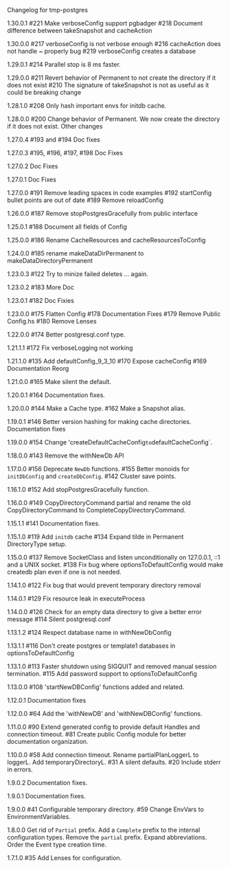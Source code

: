 Changelog for tmp-postgres

1.30.0.1
  #221 Make verboseConfig support pgbadger
  #218 Document difference between takeSnapshot and cacheAction

1.30.0.0
  #217 verboseConfig is not verbose enough
  #216 cacheAction does not handle ~ properly bug
  #219 verboseConfig creates a database

1.29.0.1
  #214 Parallel stop is 8 ms faster.

1.29.0.0
  #211 Revert behavior of Permanent to not create the directory if it does not exist
  #210 The signature of takeSnapshot is not as useful as it could be breaking change

1.28.1.0
  #208 Only hash important envs for initdb cache.

1.28.0.0
  #200 Change behavior of Permanent. We now create the directory if it does not exist. Other changes

1.27.0.4
  #193 and #194 Doc fixes

1.27.0.3
  #195, #196, #197, #198 Doc Fixes

1.27.0.2
  Doc Fixes

1.27.0.1
  Doc Fixes

1.27.0.0
  #191 Remove leading spaces in code examples
  #192 startConfig bullet points are out of date
  #189 Remove reloadConfig

1.26.0.0
  #187 Remove stopPostgresGracefully from public interface

1.25.0.1
  #188 Document all fields of Config

1.25.0.0
  #186 Rename CacheResources and cacheResourcesToConfig

1.24.0.0
  #185 rename makeDataDirPermanent to makeDataDirectoryPermanent

1.23.0.3
  #122 Try to minize failed deletes ... again.

1.23.0.2
  #183 More Doc

1.23.0.1
  #182 Doc Fixies

1.23.0.0
  #175 Flatten Config
  #178 Documentation Fixes
  #179 Remove Public Config.hs
  #180 Remove Lenses

1.22.0.0
  #174 Better postgresql.conf type.

1.21.1.1
  #172 Fix verboseLogging not working

1.21.1.0
  #135 Add defaultConfig_9_3_10
  #170 Expose cacheConfig
  #169 Documentation Reorg

1.21.0.0
  #165 Make silent the default.

1.20.0.1
  #164 Documentation fixes.

1.20.0.0
  #144 Make a Cache type.
  #162 Make a Snapshot alias.

1.19.0.1
  #146 Better version hashing for making cache directories.
  Documentation fixes

1.19.0.0
  #154 Change 'createDefaultCacheConfig` to `defaultCacheConfig`.

1.18.0.0
  #143 Remove the withNewDb API

1.17.0.0
  #156 Deprecate `NewDb` functions.
  #155 Better monoids for `initDbConfig` and `createDbConfig`.
  #142 Cluster save points.

1.16.1.0
  #152 Add stopPostgresGracefully function.

1.16.0.0
  #149 CopyDirectoryCommand partial and rename the old CopyDirectoryCommand to
  CompleteCopyDirectoryCommand.

1.15.1.1
  #141 Documentation fixes.

1.15.1.0
  #119 Add `initdb` cache
  #134 Expand tilde in Permanent DirectoryType setup.

1.15.0.0
  #137 Remove SocketClass and listen unconditionally on 127.0.0.1, ::1 and a UNIX socket.
  #138 Fix bug where optionsToDefaultConfig would make createdb plan even if one is not needed.

1.14.1.0
  #122 Fix bug that would prevent temporary directory removal

1.14.0.1
  #129 Fix resource leak in executeProcess

1.14.0.0
  #126 Check for an empty data directory to give a better error message
  #114 Silent postgresql.conf

1.13.1.2
  #124 Respect database name in withNewDbConfig

1.13.1.1
  #116 Don't create postgres or template1 databases in optionsToDefaultConfig

1.13.1.0
  #113 Faster shutdown using SIGQUIT and removed manual session termination.
  #115 Add password support to optionsToDefaultConfig

1.13.0.0
  #108 'startNewDBConfig' functions added and related.

1.12.0.1
  Documentation fixes

1.12.0.0
  #64 Add the 'withNewDB' and 'withNewDBConfig' functions.

1.11.0.0
  #90 Extend generated config to provide default Handles and connection timeout.
  #81 Create public Config module for better documentation organization.

1.10.0.0
  #58 Add connection timeout.
  Rename partialPlanLoggerL to loggerL.
  Add temporaryDirectoryL.
  #31 A silent defaults.
  #20 Include stderr in errors.

1.9.0.2
  Documentation fixes.

1.9.0.1
  Documentation fixes.

1.9.0.0
  #41 Configurable temporary directory.
  #59 Change EnvVars to EnvironmentVariables.

1.8.0.0
  Get rid of `Partial` prefix. Add a `Complete` prefix to the internal configuration types.
  Remove the `partial` prefix.
  Expand abbreviations.
  Order the Event type creation time.

1.7.1.0
  #35 Add Lenses for configuration.
